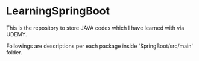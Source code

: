 # LearningSpringBoot

This is the repository to store JAVA codes which I have learned with via UDEMY.

Followings are descriptions per each package inside 'SpringBoot/src/main' folder.


